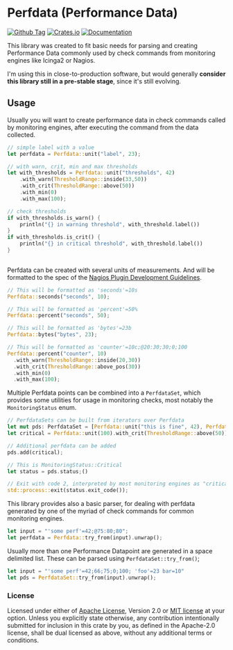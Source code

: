 # Perfdata (Performance Data)

[![Github Tag](https://img.shields.io/github/v/tag/benjamingroeber/perfdata.svg?sort=semver)](https://github.com/benjamingroeber/perfdata)
[![Crates.io](https://img.shields.io/crates/v/perfdata.svg)](https://crates.io/crates/perfdata)
[![Documentation](https://docs.rs/perfdata/badge.svg)](https://docs.rs/perfdata)

This library was created to fit basic needs for parsing and creating
Performance Data commonly used by check commands from monitoring engines
like Icinga2 or Nagios.

I'm using this in close-to-production software, but would generally **consider
this library still in a pre-stable stage**, since it's still evolving.

## Usage
Usually you will want to create performance data in check commands called by
monitoring engines, after executing the command from the data collected.
```rust
// simple label with a value
let perfdata = Perfdata::unit("label", 23);

// with warn, crit, min and max thresholds
let with_thresholds = Perfdata::unit("thresholds", 42)
    .with_warn(ThresholdRange::inside(33,50))
    .with_crit(ThresholdRange::above(50))
    .with_min(0)
    .with_max(100);

// check thresholds
if with_thresholds.is_warn() {
    println("{} in warning threshold", with_threshold.label())
}
if with_thresholds.is_crit() {
    println("{} in critical threshold", with_threshold.label())
}
   
```

Perfdata can be created with several units of measurements. And will be
formatted to the spec of the
[Nagios Plugin Development Guidelines](https://nagios-plugins.org/doc/guidelines.html#AEN200).
```rust
// This will be formatted as 'seconds'=10s
Perfdata::seconds("seconds", 10);

// This will be formatted as 'percent'=50%
Perfdata::percent("seconds", 50);

// This will be formatted as 'bytes'=23b
Perfdata::bytes("bytes", 23);

// This will be formatted as 'counter'=10c;@20:30;30;0;100
Perfdata::percent("counter", 10)
  .with_warn(ThresholdRange::inside(20,30))
  .with_crit(ThresholdRange::above_pos(30))
  .with_min(0)
  .with_max(100);
```

Multiple Perfdata points can be combined into a `PerfdataSet`, which provides some utilities for usage in monitoring
checks, most notably the `MonitoringStatus` enum.

```rust
// PerfdataSets can be built from iterators over Perfdata
let mut pds: PerfdataSet = [Perfdata::unit("this is fine", 42), Perfdata::percent("this is also fine")].iter().collect();
let critical = Perfdata::unit(100).with_crit(ThresholdRange::above(50));

// Additional perfdata can be added
pds.add(critical);

// This is MonitoringStatus::Critical
let status = pds.status;()

// Exit with code 2, interpreted by most monitoring engines as "critical" check result
std::process::exit(status.exit_code());
```

This library provides also a basic parser, for dealing with perfdata generated by one of the
myriad of check commands for common monitoring engines.
```rust
let input = "'some perf'=42;@75:80;80";
let perfdata = Perfdata::try_from(input).unwrap();
```

Usually more than one Performance Datapoint are generated in a space delimited list.
These can be parsed using `PerfdataSet::try_from()`;
```rust
let input = "'some perf'=42;66;75;0;100; 'foo'=23 bar=10"
let pds = PerfdataSet::try_from(input).unwrap();
```

### License
Licensed under either of [Apache License](./LICENSE-APACHE), Version 2.0 or [MIT license](./LICENSE-MIT) at your option.
Unless you explicitly state otherwise, any contribution intentionally submitted for
inclusion in this crate by you, as defined in the Apache-2.0 license, shall be dual
licensed as above, without any additional terms or conditions.
